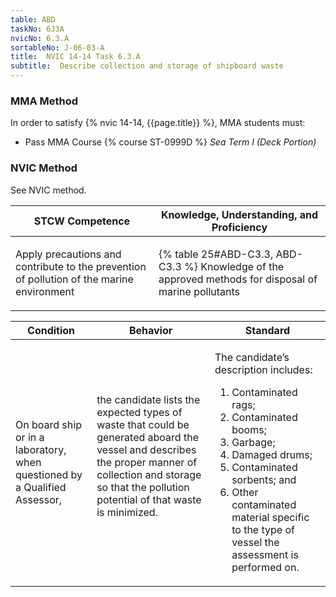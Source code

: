 ```yaml
---
table: ABD
taskNo: 6J3A
nvicNo: 6.3.A 
sortableNo: J-06-03-A
title:  NVIC 14-14 Task 6.3.A
subtitle:  Describe collection and storage of shipboard waste
---
```



### MMA Method

In order to satisfy  {% nvic 14-14, {{page.title}}  %}, MMA students must:

* Pass MMA Course {% course ST-0999D %}  *Sea Term I (Deck Portion)*


### NVIC Method

<a onclick="togglevisibility('nvic_methods')" >See NVIC method.</a>

<div id='nvic_methods' class='hide'>

<table>
<thead>
<tr>
<th class='forty'> STCW Competence </th>
<th class='sixty'> Knowledge, Understanding, and Proficiency </th>
</tr>
</thead>




<tbody>
<tr><td markdown='1'>

Apply precautions and contribute to the prevention of pollution of the marine environment

</td><td markdown='1'>

{% table 25#ABD-C3.3, ABD-C3.3 %} Knowledge of the approved methods for disposal of marine pollutants

</td></tr>


</tbody>
</table>


<table>
<thead>
<tr><th class='twenty'>  Condition </th><th class='twenty'> Behavior </th><th  class='sixty'>Standard </th></tr>
</thead>
<tbody >



<tr><td markdown='1'>

On board ship or in a laboratory, when questioned by a Qualified Assessor,

</td><td markdown='1'>

the candidate lists the expected types of waste that could be generated aboard the vessel and describes the proper manner of collection and storage so that the pollution potential of that waste is minimized.

<br>

<div class="tooltip" markdown='1'>



</div>


</td><td markdown='1'>

The candidate’s description includes:

1. Contaminated rags;
2. Contaminated booms;
3. Garbage;
4. Damaged drums;
5. Contaminated sorbents; and
6. Other contaminated material specific to the type of vessel the assessment is performed on. 

</td></tr>
</tbody>
</table>
</div>

